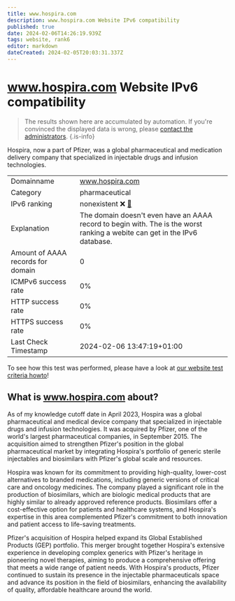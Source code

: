 ```yaml
---
title: www.hospira.com
description: www.hospira.com Website IPv6 compatibility
published: true
date: 2024-02-06T14:26:19.939Z
tags: website, rank6
editor: markdown
dateCreated: 2024-02-05T20:03:31.337Z
---
```


# www.hospira.com Website IPv6 compatibility

> The results shown here are accumulated by automation. If you're convinced the displayed data is wrong, please [contact the administrators](/howto/chat). 
{.is-info}

Hospira, now a part of Pfizer, was a global pharmaceutical and medication delivery company that specialized in injectable drugs and infusion technologies.


|   |   |
| - | - |
| Domainname | www.hospira.com
| Category | pharmaceutical |
| IPv6 ranking | nonexistent :x: [🔗](/howto/ranking) |
| Explanation | The domain doesn't even have an AAAA record to begin with. The is the worst ranking a webite can get in the IPv6 database. |
| Amount of AAAA records for domain | 0 |
| ICMPv6 success rate | 0%|
| HTTP success rate | 0% |
| HTTPS success rate | 0% |
| Last Check Timestamp | 2024-02-06 13:47:19+01:00 |

To see how this test was performed, please have a look at [our website test criteria howto](/howto/testcriteria/website)!


## What is www.hospira.com about?
As of my knowledge cutoff date in April 2023, Hospira was a global pharmaceutical and medical device company that specialized in injectable drugs and infusion technologies. It was acquired by Pfizer, one of the world's largest pharmaceutical companies, in September 2015. The acquisition aimed to strengthen Pfizer's position in the global pharmaceutical market by integrating Hospira's portfolio of generic sterile injectables and biosimilars with Pfizer's global scale and resources.

Hospira was known for its commitment to providing high-quality, lower-cost alternatives to branded medications, including generic versions of critical care and oncology medicines. The company played a significant role in the production of biosimilars, which are biologic medical products that are highly similar to already approved reference products. Biosimilars offer a cost-effective option for patients and healthcare systems, and Hospira's expertise in this area complemented Pfizer's commitment to both innovation and patient access to life-saving treatments.

Pfizer's acquisition of Hospira helped expand its Global Established Products (GEP) portfolio. This merger brought together Hospira's extensive experience in developing complex generics with Pfizer's heritage in pioneering novel therapies, aiming to produce a comprehensive offering that meets a wide range of patient needs. With Hospira's products, Pfizer continued to sustain its presence in the injectable pharmaceuticals space and advance its position in the field of biosimilars, enhancing the availability of quality, affordable healthcare around the world.



